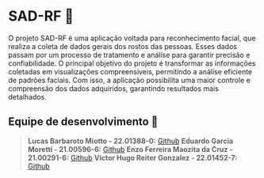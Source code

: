 # SAD-RF 🤖 

O projeto SAD-RF é uma aplicação voltada para reconhecimento facial, que realiza a coleta de dados gerais dos rostos das pessoas. Esses dados passam por um processo de tratamento e  análise para garantir precisão e confiabilidade. O principal objetivo do projeto é transformar as informações coletadas em visualizações compreensíveis, permitindo a análise eficiente de padrões faciais. Com isso, a aplicação possibilita uma maior controle e compreensão dos dados adquiridos, garantindo resultados mais detalhados.

## Equipe de desenvolvimento 📄

> **Lucas Barbaroto Miotto - 22.01388-0:**  [Github](https://github.com/lucasbmiotto)
> **Eduardo Garcia Moretti - 21.00596-6:** [Github](https://github.com/eduardogmoretti)
> **Enzo Ferreira Maozita da Cruz - 21.00291-6:** [Github](https://github.com/EnzoMaozita)
> **Victor Hugo Reiter Gonzalez - 22.01452-7:** [Github](https://github.com/reiteer)